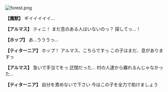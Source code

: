
![forest.png](../images/backgrounds/forest.png)

**【魔獣】**
ギイイイイイ…

**【アルマス】**
ティニ！
まだ息のある人はいないのっ？
探してっ…！

**【ホップ】**
あ…うううっ…

**【ティターニア】**
ホップ！
アルマス、こちらですっ
この子はまだ、息がありますっ

**【アルマス】**
急いで手当てをっ
迂闊だった…
村の人達から離れるんじゃなかった…

**【ティターニア】**
自分を責めないで下さい
今はこの子を全力で助けましょう